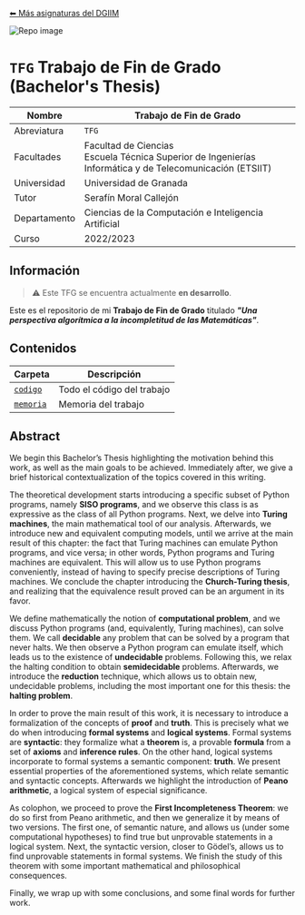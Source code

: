 [⬅ Más asignaturas del DGIIM](https://github.com/mianfg-DGIIM)

![Repo image](https://repository-images.githubusercontent.com/639075801/a17da198-d8b7-4a07-bbd0-2d700b867dff)

# `TFG` Trabajo de Fin de Grado (Bachelor's Thesis)

| Nombre                | Trabajo de Fin de Grado                                      |
| --------------------- | ------------------------------------------------------------ |
| Abreviatura           | `TFG`                                                        |
| Facultades            | Facultad de Ciencias<br/>Escuela Técnica Superior de Ingenierías Informática y de Telecomunicación (ETSIIT)  |
| Universidad           | Universidad de Granada                                       |
| Tutor                 | Serafín Moral Callejón                                       |
| Departamento          | Ciencias de la Computación e Inteligencia Artificial         |
| Curso                 | 2022/2023                                                    |

## Información

> ⚠️ Este TFG se encuentra actualmente **en desarrollo**.

Este es el repositorio de mi **Trabajo de Fin de Grado** titulado ***"Una perspectiva algorítmica a la incompletitud de las Matemáticas"***.

## Contenidos

| Carpeta | Descripción |
| --- | --- |
| [`codigo`](./codigo) | Todo el código del trabajo |
| [`memoria`](./memoria) | Memoria del trabajo |

## Abstract

We begin this Bachelor’s Thesis highlighting the motivation behind this work, as well as the main goals to be achieved. Immediately after, we give a brief historical contextualization of the topics covered in this writing.

The theoretical development starts introducing a specific subset of Python programs, namely **SISO programs**, and we observe this class is as expressive as the class of all Python programs. Next, we delve into **Turing machines**, the main mathematical tool of our analysis. Afterwards, we introduce new and equivalent computing models, until we arrive at the main result of this chapter: the fact that Turing machines can emulate Python programs, and vice versa; in other words, Python programs and Turing machines are equivalent. This will allow us to use Python programs conveniently, instead of having to specify precise descriptions of Turing machines. We conclude the chapter introducing the **Church-Turing thesis**, and realizing that the equivalence result proved can be an argument in its favor.

We define mathematically the notion of **computational problem**, and we discuss Python programs (and, equivalently, Turing machines), can solve them. We call **decidable** any problem that can be solved by a program that never halts. We then observe a Python program can emulate itself, which leads us to the existence of **undecidable** problems. Following this, we relax the halting condition to obtain **semidecidable** problems. Afterwards, we introduce the **reduction** technique, which allows us to obtain new, undecidable problems, including the most important one for this thesis: the **halting problem**.

In order to prove the main result of this work, it is necessary to introduce a formalization of the concepts of **proof** and **truth**. This is precisely what we do when introducing **formal systems** and **logical systems**. Formal systems are **syntactic**: they formalize what a **theorem** is, a provable **formula** from a set of **axioms** and **inference rules**. On the other hand, logical systems incorporate to formal systems a semantic component: **truth**. We present essential properties of the aforementioned systems, which relate semantic and syntactic concepts. Afterwards we highlight the introduction of **Peano arithmetic**, a logical system of especial significance.

As colophon, we proceed to prove the **First Incompleteness Theorem**: we do so first from Peano arithmetic, and then we generalize it by means of two versions. The first one, of semantic nature, and allows us (under some computational hypotheses) to find true but unprovable statements in a logical system. Next, the syntactic version, closer to Gödel’s, allows us to find unprovable statements in formal systems. We finish the study of this theorem with some important mathematical and philosophical consequences.

Finally, we wrap up with some conclusions, and some final words for further work.
